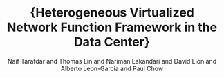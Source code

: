 ---
ENTRYTYPE: inproceedings
ID: tarafdar:fpl2017
author: 'Naif Tarafdar and Thomas Lin and Nariman Eskandari and David Lion

  and Alberto Leon-Garcia and Paul Chow'
booktitle: '27th International Conference on

  Field Programmable Logic and Applications (FPL 2017)'
month: sep
note: 8 pages, 24\% submissions accepted
title: '{Heterogeneous Virtualized Network Function Framework

  in the Data Center}'
year: '2017'
---